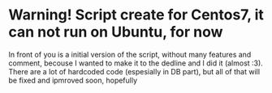 # Warning! Script create for Centos7, it can not run on Ubuntu, for now
In front of you is a initial version of the script, without many features and comment, becouse I wanted to make it to the dedline and I did it (almost :3). There are a lot of hardcoded code (espesially in DB part), but all of that will be fixed and ipmroved soon, hopefully
